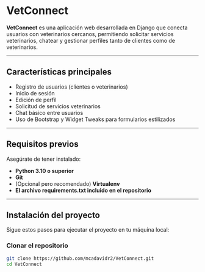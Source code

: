 # VetConnect

**VetConnect** es una aplicación web desarrollada en Django que conecta usuarios con veterinarios cercanos, permitiendo solicitar servicios veterinarios, chatear y gestionar perfiles tanto de clientes como de veterinarios.

---

## Características principales

- Registro de usuarios (clientes o veterinarios)
- Inicio de sesión
- Edición de perfil
- Solicitud de servicios veterinarios
- Chat básico entre usuarios
- Uso de Bootstrap y Widget Tweaks para formularios estilizados

---

## Requisitos previos

Asegúrate de tener instalado:

- **Python 3.10 o superior**
- **Git**
- (Opcional pero recomendado) **Virtualenv**
- **El archivo requirements.txt incluido en el repositorio** 

---

## Instalación del proyecto

Sigue estos pasos para ejecutar el proyecto en tu máquina local:

### Clonar el repositorio

```bash
git clone https://github.com/mcadavidr2/VetConnect.git
cd VetConnect
